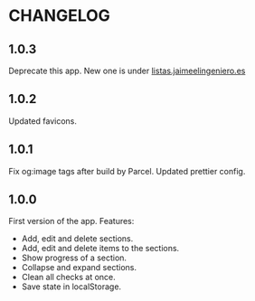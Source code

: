 # CHANGELOG

## 1.0.3

Deprecate this app. New one is under [listas.jaimeelingeniero.es](https://github.com/jaimemartinmartin15/listas.jaimeelingeniero.es)

## 1.0.2

Updated favicons.

## 1.0.1

Fix og:image tags after build by Parcel.
Updated prettier config.

## 1.0.0

First version of the app. Features:

- Add, edit and delete sections.
- Add, edit and delete items to the sections.
- Show progress of a section.
- Collapse and expand sections.
- Clean all checks at once.
- Save state in localStorage.

